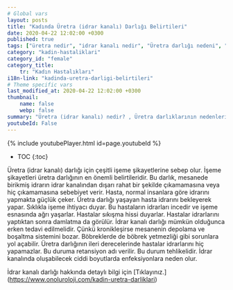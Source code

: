 ```yaml
---
# Global vars
layout: posts
title: "Kadında Üretra (idrar kanalı) Darlığı Belirtileri"
date: 2020-04-22 12:02:00 +0300
published: true
tags: ["üretra nedir", "idrar kanalı nedir", "Üretra darlığı nedeni", "Üretra darlığı belirti", "Üretra darlığı teşhisi", "Üretra darlığı tedavisi" , "kadında üretra darlığı" , "üretra darlığı nedeni", "üretra darlığı ameliyatı" , "üretra darlığı çözüm", "kadında dilatasyon", "üretra darlığı açık ameliyat", "üretra darlığı kapalı ameliyat", "idrar kanalı darlığı", "idrar kanalı darlığı ameliyatı", "kadında idrar kanalı darlığı"]
category: "kadin-hastaliklari"
category_id: "female"
category_title:
    tr: "Kadın Hastalıkları"
i18n-link: "kadinda-uretra-darligi-belirtileri"
# Theme specific vars
last_modified_at: 2020-04-22 12:02:00 +0300
thumbnail:
    name: false
    webp: false
summary: "Üretra (idrar kanalı) nedir? , Üretra darlıklarının nedenleri, şikayetleri, teşhisi ve tedavisi hakkında detaylı bilgiler makale ve videolar ile sunuluyor. Üretral rekonstrüksiyonun kadın üretroplasti ameliyatı nasıl yapılır?"
youtubeId: False
---
```

{% include youtubePlayer.html id=page.youtubeId %}

* TOC
{:toc}

Üretra (idrar kanalı) darlığı için çeşitli işeme şikayetlerine sebep olur. İşeme şikayetleri üretra darlığının en önemli belirtileridir. Bu darlık, mesanede birikmiş idrarın idrar kanalından dışarı rahat bir şekilde çıkamamasına veya hiç çıkamamasına sebebiyet verir. Hasta, normal insanlara göre idrarını yapmakta güçlük çeker. Üretra darlığı yaşayan hasta idrarını bekleyerek yapar. Sıklıkla işeme ihtiyacı duyar. Bu hastaların idrarları incedir ve işeme esnasında ağrı yaşarlar. Hastalar sıkışma hissi duyarlar. Hastalar idrarlarını yaptıktan sonra damlatma da görülür. İdrar kanalı darlığı mümkün olduğunca erken tedavi edilmelidir. Çünkü kronikleşirse mesanenin depolama ve boşaltma sistemini bozar. Böbreklerde de böbrek yetmezliği gibi sorunlara yol açabilir. Üretra darlığının ileri derecelerinde hastalar idrarlarını hiç yapamazlar. Bu duruma retansiyon adı verilir. Bu durum tehlikelidir. İdrar kanalında oluşabilecek ciddi boyutlarda enfeksiyonlara neden olur.


İdrar kanalı darlığı hakkında detaylı bilgi için [Tıklayınız.] (https://www.onoluroloji.com/kadin-uretra-darliklari)
